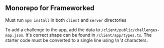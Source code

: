 ## Monorepo for Frameworked

Must run `npm install` in both `client` and `server` directories

To add a challenge to the app, add the data to `/client/public/challenges-map.json`. It's correct shape can be found in `/client/app/types.ts`. The starter code must be converted to a single line using \n \t characters.
